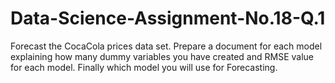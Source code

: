 # Data-Science-Assignment-No.18-Q.1
Forecast the CocaCola prices data set. Prepare a document for each model explaining  how many dummy variables you have created and RMSE value for each model. Finally which model you will use for  Forecasting.
